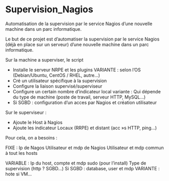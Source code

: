 # Supervision_Nagios
Automatisation de la  supervision par le service Nagios d’une nouvelle machine dans un parc informatique.

Le but de ce projet est d’automatiser la  supervision par le service Nagios (déjà en place sur un serveur) d’une nouvelle machine dans un parc informatique.

Sur la machine a superviser, le script
- Installe le serveur NRPE et les plugins
VARIANTE : selon l’OS (Debian/Ubuntu, CentOS / RHEL, autre...)
- Cré un utilisateur spécifique à la supervision
- Configure la liaison supervisé/superviseur
- Configure un certain nombre d’indicateur local
variante : Qui dépende du type de machine (poste de travail, serveur HTTP, MySQL…)
- Si SGBD : configuration d’un acces par Nagios et création utilisateur

Sur le superviseur :
- Ajoute le Host à Nagios
- Ajoute les indicateur Locaux (RRPE) et distant (acc »s HTTP, ping…)


Pour cela, on a besoins :

FIXE :
Ip de Nagos
Utilisateur et mdp de Nagios
Utilisateur et mdp commun à tout les hosts


VARIABLE :
Ip du host,
compte et mdp sudo (pour l’install)
Type de supervision (http ? SGBD…)
Si SGBD : database, user et mdp
VARIANTE : hote si VM…
